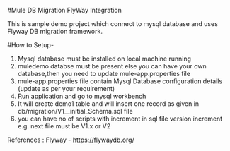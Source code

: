 #Mule DB Migration FlyWay Integration

This is sample demo project which connect to mysql database and uses Flyway DB migration framework.

#How to Setup-
1. Mysql database must be installed on local machine running
2. muledemo databse must be present else you can have your own database,then you need to update mule-app.properties file
3. mule-app.properties file contain Mysql Database configuration details (update as per your requirement)
4. Run application and go to mysql workbench
5. It will create demo1 table and will insert one record as given in db/migration/V1__initial_Schema.sql file
6. you can have no of scripts with increment in sql file version increment e.g. next file must be V1.x or V2


References : Flyway - https://flywaydb.org/
